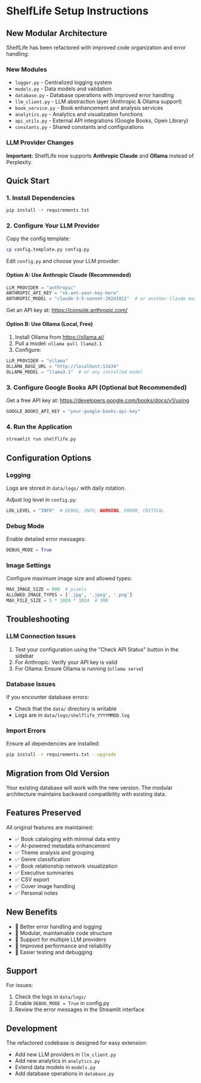# ShelfLife Setup Instructions

## New Modular Architecture

ShelfLife has been refactored with improved code organization and error handling:

### New Modules
- `logger.py` - Centralized logging system
- `models.py` - Data models and validation
- `database.py` - Database operations with improved error handling
- `llm_client.py` - LLM abstraction layer (Anthropic & Ollama support)
- `book_service.py` - Book enhancement and analysis services
- `analytics.py` - Analytics and visualization functions
- `api_utils.py` - External API integrations (Google Books, Open Library)
- `constants.py` - Shared constants and configurations

### LLM Provider Changes

**Important:** ShelfLife now supports **Anthropic Claude** and **Ollama** instead of Perplexity.

## Quick Start

### 1. Install Dependencies

```bash
pip install -r requirements.txt
```

### 2. Configure Your LLM Provider

Copy the config template:
```bash
cp config.template.py config.py
```

Edit `config.py` and choose your LLM provider:

#### Option A: Use Anthropic Claude (Recommended)

```python
LLM_PROVIDER = "anthropic"
ANTHROPIC_API_KEY = "sk-ant-your-key-here"
ANTHROPIC_MODEL = "claude-3-5-sonnet-20241022"  # or another Claude model
```

Get an API key at: https://console.anthropic.com/

#### Option B: Use Ollama (Local, Free)

1. Install Ollama from https://ollama.ai/
2. Pull a model: `ollama pull llama3.1`
3. Configure:

```python
LLM_PROVIDER = "ollama"
OLLAMA_BASE_URL = "http://localhost:11434"
OLLAMA_MODEL = "llama3.1"  # or any installed model
```

### 3. Configure Google Books API (Optional but Recommended)

Get a free API key at: https://developers.google.com/books/docs/v1/using

```python
GOOGLE_BOOKS_API_KEY = "your-google-books-api-key"
```

### 4. Run the Application

```bash
streamlit run shelflife.py
```

## Configuration Options

### Logging

Logs are stored in `data/logs/` with daily rotation.

Adjust log level in `config.py`:
```python
LOG_LEVEL = "INFO"  # DEBUG, INFO, WARNING, ERROR, CRITICAL
```

### Debug Mode

Enable detailed error messages:
```python
DEBUG_MODE = True
```

### Image Settings

Configure maximum image size and allowed types:
```python
MAX_IMAGE_SIZE = 800  # pixels
ALLOWED_IMAGE_TYPES = ['.jpg', '.jpeg', '.png']
MAX_FILE_SIZE = 5 * 1024 * 1024  # 5MB
```

## Troubleshooting

### LLM Connection Issues

1. Test your configuration using the "Check API Status" button in the sidebar
2. For Anthropic: Verify your API key is valid
3. For Ollama: Ensure Ollama is running (`ollama serve`)

### Database Issues

If you encounter database errors:
- Check that the `data/` directory is writable
- Logs are in `data/logs/shelflife_YYYYMMDD.log`

### Import Errors

Ensure all dependencies are installed:
```bash
pip install -r requirements.txt --upgrade
```

## Migration from Old Version

Your existing database will work with the new version. The modular architecture maintains backward compatibility with existing data.

## Features Preserved

All original features are maintained:
- ✅ Book cataloging with minimal data entry
- ✅ AI-powered metadata enhancement
- ✅ Theme analysis and grouping
- ✅ Genre classification
- ✅ Book relationship network visualization
- ✅ Executive summaries
- ✅ CSV export
- ✅ Cover image handling
- ✅ Personal notes

## New Benefits

- 🎯 Better error handling and logging
- 🎯 Modular, maintainable code structure
- 🎯 Support for multiple LLM providers
- 🎯 Improved performance and reliability
- 🎯 Easier testing and debugging

## Support

For issues:
1. Check the logs in `data/logs/`
2. Enable `DEBUG_MODE = True` in config.py
3. Review the error messages in the Streamlit interface

## Development

The refactored codebase is designed for easy extension:
- Add new LLM providers in `llm_client.py`
- Add new analytics in `analytics.py`
- Extend data models in `models.py`
- Add database operations in `database.py`

